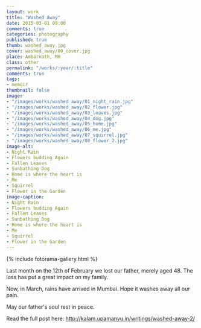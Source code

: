```yaml
---
layout: work
title: "Washed Away"
date: 2015-03-01 09:00
comments: true
categories: photography
published: true
thumb: washed_away.jpg
cover: washed_away/00_cover.jpg
place: Ambarnath, MH
class: other
permalink: "/works/:year/:title"
comments: true
tags:
- memoir
thumbnail: false
image:
- "/images/works/washed_away/01_night_rain.jpg"
- "/images/works/washed_away/02_flower.jpg"
- "/images/works/washed_away/03_leaves.jpg"
- "/images/works/washed_away/04_dog.jpg"
- "/images/works/washed_away/05_home.jpg"
- "/images/works/washed_away/06_me.jpg"
- "/images/works/washed_away/07_squirrel.jpg"
- "/images/works/washed_away/08_flower_2.jpg"
image-alt:
- Night Rain
- Flowers budding Again
- Fallen Leaves
- Sunbathing Dog
- Home is where the heart is
- Me
- Squirrel
- Flower in the Garden
image-caption:
- Night Rain
- Flowers budding Again
- Fallen Leaves
- Sunbathing Dog
- Home is where the heart is
- Me
- Squirrel
- Flower in the Garden
---
```

<p style="display: none;">Come March, rains have arrived in Mumbai. Hope it washes away all our pain.</p>

<p>
  {% include fotorama-gallery.html %}
</p>

Last month on the 12th of February we lost our father, merely aged 48. The loss has put a great impact on my family. 

Now, in March, rains have arrived in Mumbai. Hope it washes away all our pain.

May our father's soul rest in peace. 

Read the full post here: <a href="http://kalam.upamanyu.in/writings/washed-away-2/" target="_blank">http://kalam.upamanyu.in/writings/washed-away-2/</a>